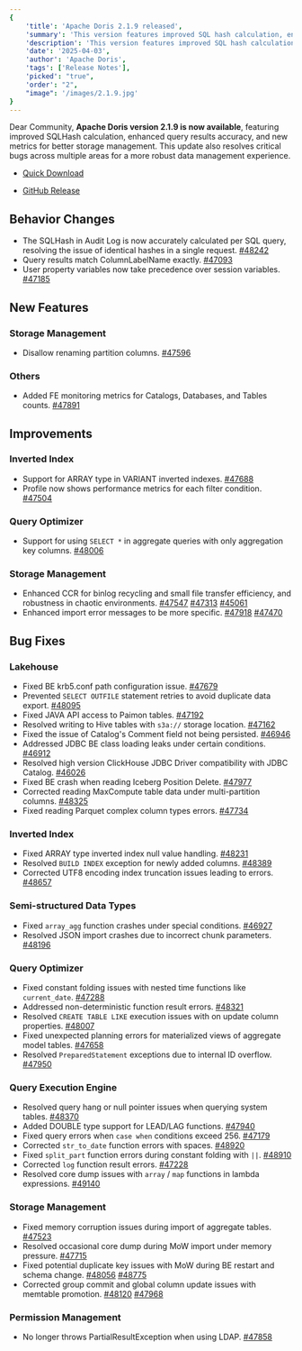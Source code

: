 ```yaml
---
{
    'title': 'Apache Doris 2.1.9 released',
    'summary': 'This version features improved SQL hash calculation, enhanced query result accuracy, and new metrics for better storage management. It also resolves critical bugs across multiple areas, enhancing the data management experience.',
    'description': 'This version features improved SQL hash calculation, enhanced query result accuracy, and new metrics for better storage management. It also resolves critical bugs across multiple areas, enhancing the data management experience.',
    'date': '2025-04-03',
    'author': 'Apache Doris',
    'tags': ['Release Notes'],
    'picked': "true",
    'order': "2",
    "image": '/images/2.1.9.jpg'
}
---
```


<!--
Licensed to the Apache Software Foundation (ASF) under one
or more contributor license agreements.  See the NOTICE file
distributed with this work for additional information
regarding copyright ownership.  The ASF licenses this file
to you under the Apache License, Version 2.0 (the
"License"); you may not use this file except in compliance
with the License.  You may obtain a copy of the License at
  http://www.apache.org/licenses/LICENSE-2.0
Unless required by applicable law or agreed to in writing,
software distributed under the License is distributed on an
"AS IS" BASIS, WITHOUT WARRANTIES OR CONDITIONS OF ANY
KIND, either express or implied.  See the License for the
specific language governing permissions and limitations
under the License.
-->


Dear Community, **Apache Doris version 2.1.9 is now available**, featuring improved SQLHash calculation, enhanced query results accuracy, and new metrics for better storage management. This update also resolves critical bugs across multiple areas for a more robust data management experience.


- [Quick Download](https://doris.apache.org/download)

- [GitHub Release](https://github.com/apache/doris/releases/tag/2.1.9-rc02)


## Behavior Changes

- The SQLHash in Audit Log is now accurately calculated per SQL query, resolving the issue of identical hashes in a single request. [#48242](https://github.com/apache/doris/pull/48242)
- Query results match ColumnLabelName exactly. [#47093](https://github.com/apache/doris/pull/47093)
- User property variables now take precedence over session variables. [#47185](https://github.com/apache/doris/pull/47185)

## New Features

### Storage Management

- Disallow renaming partition columns. [#47596](https://github.com/apache/doris/pull/47596)

### Others

- Added FE monitoring metrics for Catalogs, Databases, and Tables counts. [#47891](https://github.com/apache/doris/pull/47891)

## Improvements

### Inverted Index

- Support for ARRAY type in VARIANT inverted indexes. [#47688](https://github.com/apache/doris/pull/47688)
- Profile now shows performance metrics for each filter condition. [#47504](https://github.com/apache/doris/pull/47504)

### Query Optimizer

- Support for using `SELECT *` in aggregate queries with only aggregation key columns. [#48006](https://github.com/apache/doris/pull/48006)

### Storage Management

- Enhanced CCR for binlog recycling and small file transfer efficiency, and robustness in chaotic environments. [#47547](https://github.com/apache/doris/pull/47547) [#47313](https://github.com/apache/doris/pull/47313) [#45061](https://github.com/apache/doris/pull/45061)
- Enhanced import error messages to be more specific. [#47918](https://github.com/apache/doris/pull/47918) [#47470](https://github.com/apache/doris/pull/47470)

## Bug Fixes

### Lakehouse

- Fixed BE krb5.conf path configuration issue. [#47679](https://github.com/apache/doris/pull/47679)
- Prevented `SELECT OUTFILE` statement retries to avoid duplicate data export. [#48095](https://github.com/apache/doris/pull/48095)
- Fixed JAVA API access to Paimon tables. [#47192](https://github.com/apache/doris/pull/47192)
- Resolved writing to Hive tables with `s3a://` storage location. [#47162](https://github.com/apache/doris/pull/47162)
- Fixed the issue of Catalog's Comment field not being persisted. [#46946](https://github.com/apache/doris/pull/46946)
- Addressed JDBC BE class loading leaks under certain conditions. [#46912](https://github.com/apache/doris/pull/46912)
- Resolved high version ClickHouse JDBC Driver compatibility with JDBC Catalog. [#46026](https://github.com/apache/doris/pull/46026)
- Fixed BE crash when reading Iceberg Position Delete. [#47977](https://github.com/apache/doris/pull/47977)
- Corrected reading MaxCompute table data under multi-partition columns. [#48325](https://github.com/apache/doris/pull/48325)
- Fixed reading Parquet complex column types errors. [#47734](https://github.com/apache/doris/pull/47734)

### Inverted Index

- Fixed ARRAY type inverted index null value handling. [#48231](https://github.com/apache/doris/pull/48231)
- Resolved `BUILD INDEX` exception for newly added columns. [#48389](https://github.com/apache/doris/pull/48389)
- Corrected UTF8 encoding index truncation issues leading to errors. [#48657](https://github.com/apache/doris/pull/48657)

### Semi-structured Data Types

- Fixed `array_agg` function crashes under special conditions. [#46927](https://github.com/apache/doris/pull/46927)
- Resolved JSON import crashes due to incorrect chunk parameters. [#48196](https://github.com/apache/doris/pull/48196)

### Query Optimizer

- Fixed constant folding issues with nested time functions like `current_date`. [#47288](https://github.com/apache/doris/pull/47288)
- Addressed non-deterministic function result errors. [#48321](https://github.com/apache/doris/pull/48321)
- Resolved `CREATE TABLE LIKE` execution issues with on update column properties. [#48007](https://github.com/apache/doris/pull/48007)
- Fixed unexpected planning errors for materialized views of aggregate model tables. [#47658](https://github.com/apache/doris/pull/47658)
- Resolved `PreparedStatement` exceptions due to internal ID overflow. [#47950](https://github.com/apache/doris/pull/47950)

### Query Execution Engine

- Resolved query hang or null pointer issues when querying system tables. [#48370](https://github.com/apache/doris/pull/48370)
- Added DOUBLE type support for LEAD/LAG functions. [#47940](https://github.com/apache/doris/pull/47940)
- Fixed query errors when `case when` conditions exceed 256. [#47179](https://github.com/apache/doris/pull/47179)
- Corrected `str_to_date` function errors with spaces. [#48920](https://github.com/apache/doris/pull/48920)
- Fixed `split_part` function errors during constant folding with `||`. [#48910](https://github.com/apache/doris/pull/48910)
- Corrected `log` function result errors. [#47228](https://github.com/apache/doris/pull/47228)
- Resolved core dump issues with `array` / `map` functions in lambda expressions. [#49140](https://github.com/apache/doris/pull/49140)

### Storage Management

- Fixed memory corruption issues during import of aggregate tables. [#47523](https://github.com/apache/doris/pull/47523)
- Resolved occasional core dump during MoW import under memory pressure. [#47715](https://github.com/apache/doris/pull/47715)
- Fixed potential duplicate key issues with MoW during BE restart and schema change. [#48056](https://github.com/apache/doris/pull/48056) [#48775](https://github.com/apache/doris/pull/48775)
- Corrected group commit and global column update issues with memtable promotion. [#48120](https://github.com/apache/doris/pull/48120) [#47968](https://github.com/apache/doris/pull/47968)

### Permission Management

- No longer throws PartialResultException when using LDAP. [#47858](https://github.com/apache/doris/pull/47858)
